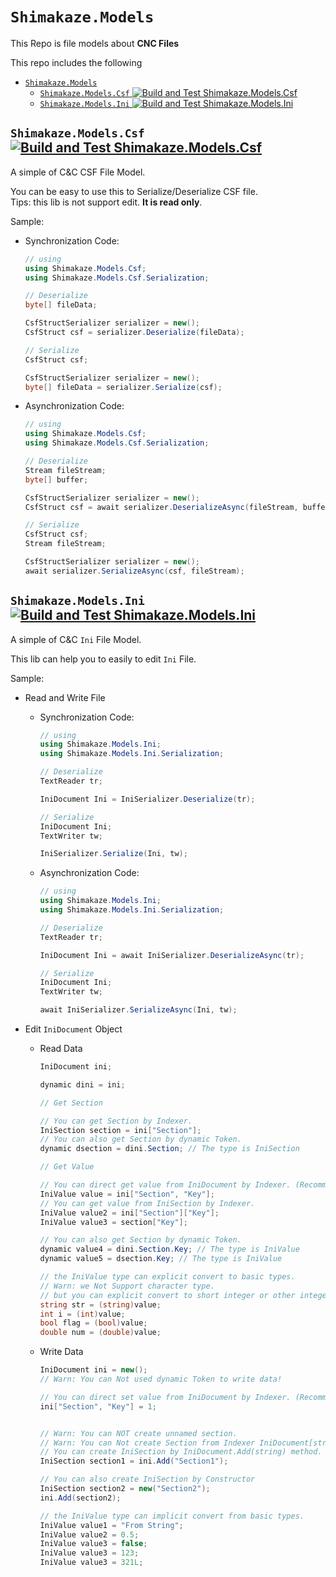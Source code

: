 # `Shimakaze.Models`

This Repo is file models about **CNC Files**

This repo includes the following

- [`Shimakaze.Models`](#shimakazemodels)
  - [`Shimakaze.Models.Csf` ![Build and Test Shimakaze.Models.Csf](https://github.com/ShimakazeProject/Shimakaze.Models/actions/workflows/Shimakaze.Models.Csf.yml)](#shimakazemodelscsf-)
  - [`Shimakaze.Models.Ini` ![Build and Test Shimakaze.Models.Ini](https://github.com/ShimakazeProject/Shimakaze.Models/actions/workflows/Shimakaze.Models.Ini.yml)](#shimakazemodelsini-)


## `Shimakaze.Models.Csf` [![Build and Test Shimakaze.Models.Csf](https://github.com/ShimakazeProject/Shimakaze.Models/actions/workflows/Shimakaze.Models.Csf.yml/badge.svg)](https://github.com/ShimakazeProject/Shimakaze.Models/actions/workflows/Shimakaze.Models.Csf.yml)

A simple of C&C CSF File Model.

You can be easy to use this to Serialize/Deserialize CSF file.  
Tips: this lib is not support edit. **It is read only**.

Sample:

- Synchronization Code:
    ```cs
    // using
    using Shimakaze.Models.Csf;
    using Shimakaze.Models.Csf.Serialization;

    // Deserialize
    byte[] fileData;

    CsfStructSerializer serializer = new();
    CsfStruct csf = serializer.Deserialize(fileData);

    // Serialize
    CsfStruct csf;

    CsfStructSerializer serializer = new();
    byte[] fileData = serializer.Serialize(csf);
    ```
- Asynchronization Code:
    ```cs
    // using
    using Shimakaze.Models.Csf;
    using Shimakaze.Models.Csf.Serialization;

    // Deserialize
    Stream fileStream;
    byte[] buffer;

    CsfStructSerializer serializer = new();
    CsfStruct csf = await serializer.DeserializeAsync(fileStream, buffer);

    // Serialize
    CsfStruct csf;
    Stream fileStream;

    CsfStructSerializer serializer = new();
    await serializer.SerializeAsync(csf, fileStream);
    ```

## `Shimakaze.Models.Ini` [![Build and Test Shimakaze.Models.Ini](https://github.com/ShimakazeProject/Shimakaze.Models/actions/workflows/Shimakaze.Models.Ini.yml/badge.svg)](https://github.com/ShimakazeProject/Shimakaze.Models/actions/workflows/Shimakaze.Models.Ini.yml)

A simple of C&C `Ini` File Model.

This lib can help you to easily to edit `Ini` File.

Sample:
- Read and Write File
    - Synchronization Code:
        ```cs
        // using
        using Shimakaze.Models.Ini;
        using Shimakaze.Models.Ini.Serialization;

        // Deserialize
        TextReader tr;

        IniDocument Ini = IniSerializer.Deserialize(tr);

        // Serialize
        IniDocument Ini;
        TextWriter tw;

        IniSerializer.Serialize(Ini, tw);
        ```
    - Asynchronization Code:
        ```cs
        // using
        using Shimakaze.Models.Ini;
        using Shimakaze.Models.Ini.Serialization;

        // Deserialize
        TextReader tr;

        IniDocument Ini = await IniSerializer.DeserializeAsync(tr);

        // Serialize
        IniDocument Ini;
        TextWriter tw;

        await IniSerializer.SerializeAsync(Ini, tw);
        ```


- Edit `IniDocument` Object
    - Read Data
        ```cs
        IniDocument ini;

        dynamic dini = ini;

        // Get Section

        // You can get Section by Indexer.
        IniSection section = ini["Section"];
        // You can also get Section by dynamic Token.
        dynamic dsection = dini.Section; // The type is IniSection

        // Get Value

        // You can direct get value from IniDocument by Indexer. (Recommend)
        IniValue value = ini["Section", "Key"];
        // You can get value from IniSection by Indexer.
        IniValue value2 = ini["Section"]["Key"];
        IniValue value3 = section["Key"];

        // You can also get Section by dynamic Token.
        dynamic value4 = dini.Section.Key; // The type is IniValue
        dynamic value5 = dsection.Key; // The type is IniValue

        // the IniValue type can explicit convert to basic types.
        // Warn: we Not Support character type.
        // but you can explicit convert to short integer or other integer types.
        string str = (string)value;
        int i = (int)value;
        bool flag = (bool)value;
        double num = (double)value;
        ```
    - Write Data
        ```cs
        IniDocument ini = new();
        // Warn: You can Not used dynamic Token to write data!

        // You can direct set value from IniDocument by Indexer. (Recommend)
        ini["Section", "Key"] = 1;


        // Warn: You can NOT create unnamed section.
        // Warn: You can Not create Section from Indexer IniDocument[string sectionName] .
        // You can create IniSection by IniDocument.Add(string) method.
        IniSection section1 = ini.Add("Section1");

        // You can also create IniSection by Constructor
        IniSection section2 = new("Section2");
        ini.Add(section2);

        // the IniValue type can implicit convert from basic types.
        IniValue value1 = "From String";
        IniValue value2 = 0.5;
        IniValue value3 = false;
        IniValue value3 = 123;
        IniValue value3 = 321L;
        ```







